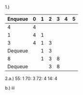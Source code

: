 1.)

| Enqueue | 0   | 1   | 2   | 3   | 4   | 5   |
| ------- | --- | --- | --- | --- | --- | --- |
| 4       | 4   |     |     |     |     |     |
| 1       | 4   | 1   |     |     |     |     |
| 3       | 4   | 1   | 3   |     |     |     |
| Dequeue |     | 1   | 3   |     |     |     |
| 8       |     | 1   | 3   | 8   |     |     |
| Dequeue |     |     | 3   | 8   |     |     |

2.a.)
55: 1
70: 3
72: 4
14: 4

b.) iii

